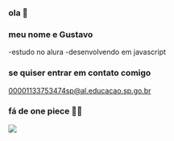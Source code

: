 ### ola 👋

### meu nome e Gustavo

-estudo no alura
-desenvolvendo em javascript

### se quiser entrar em contato comigo 
00001133753474sp@al.educacao.sp.go.br

### fá de one piece 🏴‍☠️

![](https://media1.tenor.com/m/cOhgxKZrGqQAAAAC/zoro-one-piece.gif)
